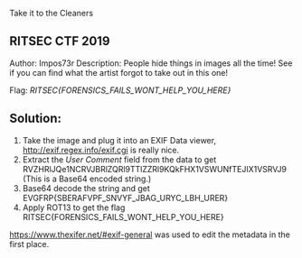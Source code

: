 Take it to the Cleaners
## RITSEC CTF 2019
Author: Impos73r
Description: People hide things in images all the time! See if you can find what the artist forgot to take out in this one!

Flag: *RITSEC{FORENSICS_FAILS_WONT_HELP_YOU_HERE}*

## Solution:
1. Take the image and plug it into an EXIF Data viewer, http://exif.regex.info/exif.cgi is really nice.
2. Extract the *User Comment* field from the data to get RVZHRlJQe1NCRVJBRlZQRl9TTlZZRl9KQkFHX1VSWUNfTEJIX1VSRVJ9 (This is a Base64 encoded string.)
3. Base64 decode the string and get EVGFRP{SBERAFVPF_SNVYF_JBAG_URYC_LBH_URER}
4. Apply ROT13 to get the flag RITSEC{FORENSICS_FAILS_WONT_HELP_YOU_HERE}

https://www.thexifer.net/#exif-general was used to edit the metadata in the first place.
